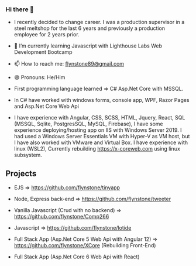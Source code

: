 ### Hi there 👋

- I recently decided to change career. I was a production supervisor in a steel meltshop for the last 6 years and previously a production employee for 2 years prior.

- 🌱 I’m currently learning Javascript with Lighthouse Labs Web Development Bootcamp
- 📫 How to reach me: flynstone89@gmail.com
- 😄 Pronouns: He/Him

- First programming language learned => C# Asp.Net Core with MSSQL.
- In C# have worked with windows forms, console app, WPF, Razor Pages and Asp.Net Core Web Api
- I have experience with Angular, CSS, SCSS, HTML, Jquery, React, SQL (MSSQL, Sqlite, PostgresSQL, MySQL, Firebase), I have some experience deploying/hosting app on IIS with Windows Server 2019. I had used a Windows Server Essentials VM with Hyper-V as VM host, but I have also worked with VMware and Virtual Box. I have experience with linux (WSL2), Currently rebuilding https://x-coreweb.com using linux subsystem.

## Projects

- EJS => https://github.com/flynstone/tinyapp
- Node, Express back-end => https://github.com/flynstone/tweeter
- Vanilla Javascript (Crud with no backend) => https://github.com/flynstone/Comp266
- Javascript => https://github.com/flynstone/lotide

- Full Stack App (Asp.Net Core 5 Web Api with Angular 12) => https://github.com/flynstone/XCore (Rebuilding Front-End) 
- Full Stack App (Asp.Net Core 6 Web Api with React)
